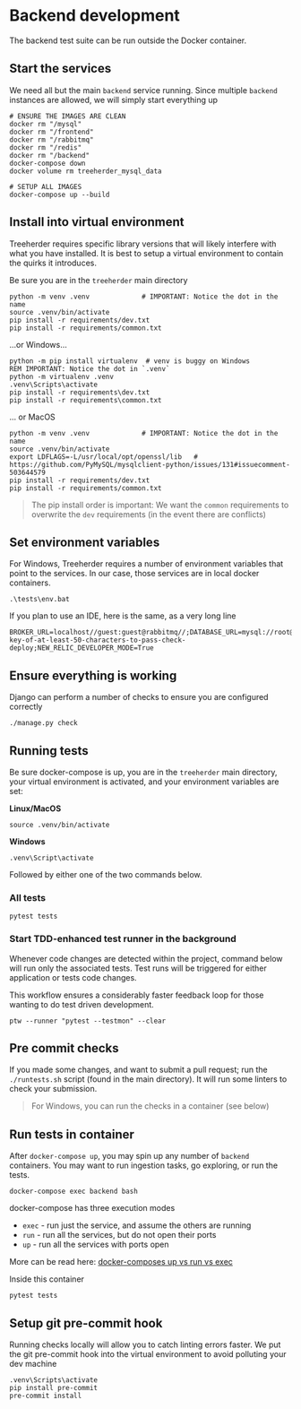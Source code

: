 # Backend development

The backend test suite can be run outside the Docker container.

## Start the services

We need all but the main `backend` service running.  Since multiple `backend` instances are allowed, we will simply start everything up

    # ENSURE THE IMAGES ARE CLEAN
    docker rm "/mysql"
    docker rm "/frontend"
    docker rm "/rabbitmq" 
    docker rm "/redis"
    docker rm "/backend"
    docker-compose down
    docker volume rm treeherder_mysql_data 
    
    # SETUP ALL IMAGES
    docker-compose up --build

## Install into virtual environment

Treeherder requires specific library versions that will likely interfere with what you have installed. It is best to setup a virtual environment to contain the quirks it introduces.

Be sure you are in the `treeherder` main directory

    python -m venv .venv             # IMPORTANT: Notice the dot in the name
    source .venv/bin/activate
    pip install -r requirements/dev.txt
    pip install -r requirements/common.txt

...or Windows...

    python -m pip install virtualenv  # venv is buggy on Windows
    REM IMPORTANT: Notice the dot in `.venv`
    python -m virtualenv .venv             
    .venv\Scripts\activate
    pip install -r requirements\dev.txt
    pip install -r requirements\common.txt

... or MacOS

    python -m venv .venv             # IMPORTANT: Notice the dot in the name
    source .venv/bin/activate
    export LDFLAGS=-L/usr/local/opt/openssl/lib   # https://github.com/PyMySQL/mysqlclient-python/issues/131#issuecomment-503644579
    pip install -r requirements/dev.txt
    pip install -r requirements/common.txt

> The pip install order is important:  We want the `common` requirements to overwrite the `dev` requirements (in the event there are conflicts)

## Set environment variables

For Windows, Treeherder requires a number of environment variables that point to the services.  In our case, those services are in local docker containers.

    .\tests\env.bat

If you plan to use an IDE, here is the same, as a very long line

    BROKER_URL=localhost//guest:guest@rabbitmq//;DATABASE_URL=mysql://root@localhost:3306/treeherder;REDIS_URL=redis://localhost:6379;SITE_URL=http://backend:8000/;TREEHERDER_DEBUG=True;TREEHERDER_DJANGO_SECRET_KEY=secret-key-of-at-least-50-characters-to-pass-check-deploy;NEW_RELIC_DEVELOPER_MODE=True

## Ensure everything is working

Django can perform a number of checks to ensure you are configured correctly

    ./manage.py check

## Running tests

Be sure docker-compose is up, you are in the `treeherder` main directory, your virtual environment is activated, and your environment variables are set:

**Linux/MacOS** 

    source .venv/bin/activate

**Windows**

    .venv\Script\activate


Followed by either one of the two commands below.

### All tests

    pytest tests

### Start TDD-enhanced test runner in the background

Whenever code changes are detected within the project, command below will run only the associated tests.
Test runs will be triggered for either application or tests code changes.

This workflow ensures a considerably faster feedback loop for those wanting to do test driven development.

    ptw --runner "pytest --testmon" --clear

## Pre commit checks

If you made some changes, and want to submit a pull request; run the `./runtests.sh` script (found in the main directory).  It will run some linters to check your submission.

> For Windows, you can run the checks in a container (see below)

## Run tests in container

After `docker-compose up`, you may spin up any number of `backend` containers. You may want to run ingestion tasks, go exploring, or run the tests.

    docker-compose exec backend bash

docker-compose has three execution modes

* `exec` - run just the service, and assume the others are running
* `run` - run all the services, but do not open their ports
* `up` - run all the services with ports open

More can be read here: [docker-composes up vs run vs exec](https://medium.com/@zhao.li/how-to-understand-the-difference-between-docker-composes-up-vs-run-vs-exec-commands-a506151967df)

Inside this container

    pytest tests

## Setup git pre-commit hook

Running checks locally will allow you to catch linting errors faster. We put the git pre-commit hook into the virtual environment to avoid polluting your dev machine

    .venv\Scripts\activate
    pip install pre-commit
    pre-commit install
